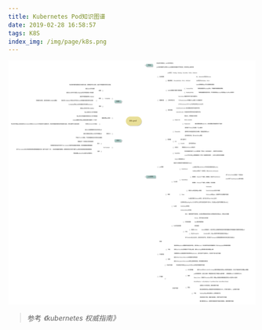 ```yaml
---
title: Kubernetes Pod知识图谱
date: 2019-02-28 16:58:57
tags: K8S
index_img: /img/page/k8s.png
---
```

![k8s-pod](/img/k8s-pod.svg)

> 参考 *《kubernetes 权威指南》*